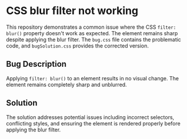 # CSS blur filter not working
This repository demonstrates a common issue where the CSS `filter: blur()` property doesn't work as expected.  The element remains sharp despite applying the blur filter.  The `bug.css` file contains the problematic code, and `bugSolution.css` provides the corrected version.

## Bug Description
Applying `filter: blur()` to an element results in no visual change. The element remains completely sharp and unblurred.

## Solution
The solution addresses potential issues including incorrect selectors, conflicting styles, and ensuring the element is rendered properly before applying the blur filter.